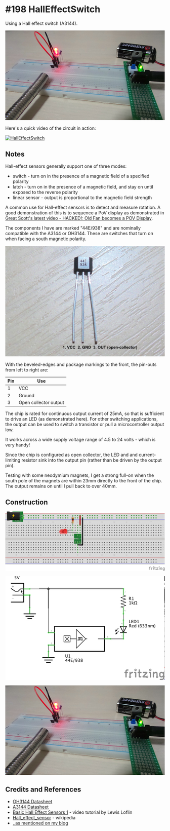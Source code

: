 # #198 HallEffectSwitch

Using a Hall effect switch (A3144).

![The Build](./assets/HallEffectSwitch_build.jpg?raw=true)

Here's a quick video of the circuit in action:

[![HallEffectSwitch](https://img.youtube.com/vi/kvyXPPBrkeU/0.jpg)](https://www.youtube.com/watch?v=kvyXPPBrkeU)

## Notes

Hall-effect sensors generally support one of three modes:
* switch - turn on in the presence of a magnetic field of a specified polarity
* latch - turn on in the presence of a magnetic field, and stay on until exposed to the reverse polarity
* linear sensor - output is proportional to the magnetic field strength

A common use for Hall-effect sensors is to detect and measure rotation.
A good demonstration of this is to sequence a PoV display as demonstrated in
[Great Scott's latest video - HACKED!: Old Fan becomes a POV Display](https://www.youtube.com/watch?v=57carjNxI9A).

The components I have are marked "44E/938" and are nominally compatible with the A3144 or OH3144.
These are switches that turn on when facing a south magnetic polarity.

![44E938](./assets/44E938.jpg?raw=true)

With the beveled-edges and package markings to the front, the pin-outs from left to right are:

Pin | Use
----|-----
1   | VCC
2   | Ground
3   | Open collector output

The chip is rated for continuous output current of 25mA, so that is sufficient to drive an LED (as demonstrated here).
For other switching applications, the output can be used to switch a transistor or pull a microcontroller output low.

It works across a wide supply voltage range of 4.5 to 24 volts - which is very handy!

Since the chip is configured as open collector, the LED and and current-limiting resistor sink into the output pin (rather than be driven by the output pin).

Testing with some neodymium magnets, I get a strong full-on when the south pole of the magnets are
within 23mm directly to the front of the chip. The output remains on until I pull back to over 40mm.

## Construction

![Breadboard](./assets/HallEffectSwitch_bb.jpg?raw=true)

![The Schematic](./assets/HallEffectSwitch_schematic.jpg?raw=true)

![The Build](./assets/HallEffectSwitch_build.jpg?raw=true)

## Credits and References

* [OH3144 Datasheet](http://www.datasheet4u.com/pdf/OH3144-pdf/950724)
* [A3144 Datasheet](https://e-radionica.com/productdata/A3141.pdf)
* [Basic Hall Effect Sensors 1](https://www.youtube.com/watch?v=9BFdGtvo9JE) - video tutorial by Lewis Loflin
* [Hall_effect_sensor](https://en.wikipedia.org/wiki/Hall_effect_sensor) - wikipedia
* [..as mentioned on my blog](https://blog.tardate.com/2016/04/littlearduinoprojects198-hall-effect.html)
